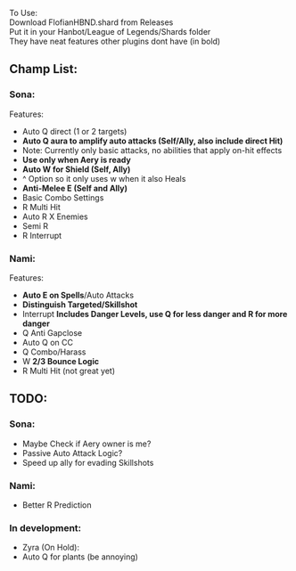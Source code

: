 To Use:  
Download FlofianHBND.shard from Releases  
Put it in your Hanbot/League of Legends/Shards folder  
They have neat features other plugins dont have (in bold)

## Champ List:
### Sona:
Features:
- Auto Q direct (1 or 2 targets)
- **Auto Q aura to amplify auto attacks (Self/Ally, also include direct Hit)**
- Note: Currently only basic attacks, no abilities that apply on-hit effects
- **Use only when Aery is ready**
- **Auto W for Shield (Self, Ally)**
- ^ Option so it only uses w when it also Heals
- **Anti-Melee E (Self and Ally)**
- Basic Combo Settings
- R Multi Hit
- Auto R X Enemies
- Semi R
- R Interrupt

### Nami:
Features:
- **Auto E on Spells**/Auto Attacks
- **Distinguish Targeted/Skillshot**
- Interrupt **Includes Danger Levels, use Q for less danger and R for more danger**
- Q Anti Gapclose
- Auto Q on CC
- Q Combo/Harass
- W **2/3 Bounce Logic**
- R Multi Hit (not great yet)


## TODO:
### Sona:
- Maybe Check if Aery owner is me?
- Passive Auto Attack Logic?
- Speed up ally for evading Skillshots

### Nami:
- Better R Prediction


### In development:
- Zyra (On Hold):
- Auto Q for plants (be annoying)
